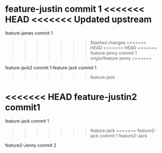 feature-justin commit 1
<<<<<<< HEAD
<<<<<<< Updated upstream
=======
feature-james commit 1
>>>>>>> Stashed changes
<<<<<<< HEAD
<<<<<<< HEAD
=======
feature-jenny commit 1
>>>>>>> origin/feature-jenny
=======


feature-jack2 commit 1
feature-jack commit 1
>>>>>>> feature-jack

<<<<<<< HEAD
feature-justin2 commit1
=======

feature-jack commit 1
>>>>>>> feature-jack
=======
feature2-jack commit 1
>>>>>>> feature2-Jack

feature2-Jenny commit 2
